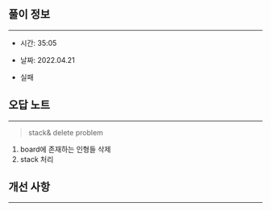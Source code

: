 ## 풀이 정보

---

- 시간: 35:05

- 날짜: 2022.04.21

- 실패

## 오답 노트

---

> stack& delete problem

1. board에 존재하는 인형들 삭제
2. stack 처리


## 개선 사항

---




